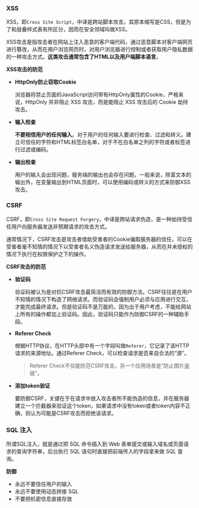 ### XSS

XSS，即`Cross Site Script`，中译是跨站脚本攻击，其原本缩写是CSS，但是为了和层叠样式表有所区分，因而在安全领域叫做XSS。

XSS攻击是指攻击者在网站上注入恶意的客户端代码，通过恶意脚本对客户端网页进行篡改，从而在用户浏览网页时，对用户浏览器进行控制或者获取用户隐私数据的一种攻击方式。**这类攻击通常包含了HTML以及用户端脚本语言**。

**XSS攻击的防范**

- **HttpOnly防止窃取Cookie**

  浏览器将禁止页面的JavaScript访问带有HttpOnly属性的Cookie，严格来说，HttpOnly 并非阻止 XSS 攻击，而是能阻止 XSS 攻击后的 Cookie 劫持攻击。

- **输入检查**

  **不要相信用户的任何输入**。对于用户的任何输入要进行检查、过滤和转义。建立可信任的字符和HTML标签白名单，对于不在白名单之列的字符或者标签进行过滤或编码。

- **输出检查**

  用户的输入会出现问题，服务端的输出也会存在问题。一般来说，除富文本的输出外，在变量输出到HTML页面时，可以使用编码或转义的方式来防御XSS攻击。

### CSRF

CSRF，即`Cross Site Request Forgery`，中译是跨站请求伪造，是一种劫持受信任用户向服务器发送非预期请求的攻击方式。

通常情况下，CSRF攻击是攻击者借助受害者的Cookie骗取服务器的信任，可以在受害者毫不知情的情况下以受害者名义伪造请求发送给服务器，从而在并未授权的情况下执行在权限保护之下的操作。

**CSRF攻击的防范**

- **验证码**

  验证码被认为是对抗CSRF攻击最简洁而有效的防御方法。CSRF往往是在用户不知情的情况下构造了网络请求。而验证码会强制用户必须与应用进行交互，才能完成最终请求。但是验证码不是万能的，因为出于用户考虑，不能给网站上所有的操作都加上验证码。因此，验证码只能作为防御CSRF的一种辅助手段。

- **Referer Check**

  根据HTTP协议，在HTTP头部中有一个字段叫做`Referer`，它记录了该HTTP请求的来源地址。通过Referer Check，可以检查请求是否来自合法的“源”。

  > Referer Check不仅能防范CSRF攻击，另一个应用场景是“防止图片盗链”。

- **添加token验证**

  要防御CSRF，关键在于在请求中放入攻击者所不能伪造的信息，并在服务器建立一个拦截器来验证这个token，如果请求中没有token或者token内容不正确，则认为可能是CSRF攻击而拒绝该请求。
  
### SQL 注入

所谓SQL注入，就是通过把 SQL 命令插入到 Web 表单提交或输入域名或页面请求的查询字符串，后台执行 SQL 语句时直接把前端传入的字段拿来做 SQL 查询。

**防御**

- 永远不要信任用户的输入
- 永远不要使用动态拼接 SQL
- 不要把机密信息直接存放
